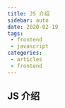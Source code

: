 ```yaml
---
title: JS 介绍
sidebar: auto
date: 2020-02-19
tags:
 - frontend
 - javascript
categories:
 - articles
 - frontend
---
```


## JS 介绍
